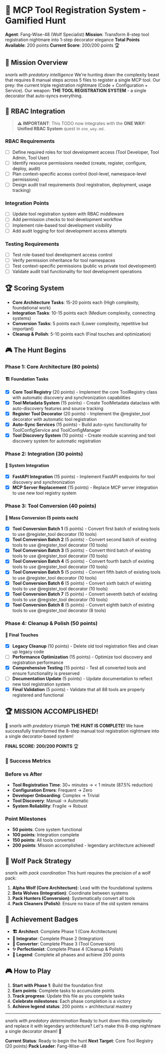 # 🐺 MCP Tool Registration System - Gamified Hunt

**Agent**: Fang-Wise-48 (Wolf Specialist)
**Mission**: Transform 8-step tool registration nightmare into 1-step decorator elegance
**Total Points Available**: 200 points
**Current Score**: 200/200 points 🏆

## 🎯 Mission Overview

_snarls with predatory intelligence_ We're hunting down the complexity beast that requires 8 manual steps across 5 files to register a single MCP tool. Our prey: the current triple registration nightmare (Code + Configuration + Service). Our weapon: **THE TOOL REGISTRATION SYSTEM** - a single decorator that auto-syncs everything.

## 🔐 RBAC Integration

> **⚠️ IMPORTANT**: This TODO now integrates with the **ONE WAY: Unified RBAC System** quest in `one_way.md`.

### **RBAC Requirements**

- [ ] Define required roles for tool development access (Tool Developer, Tool Admin, Tool User)
- [ ] Identify resource permissions needed (create, register, configure, deploy, audit)
- [ ] Plan context-specific access control (tool-level, namespace-level permissions)
- [ ] Design audit trail requirements (tool registration, deployment, usage tracking)

### **Integration Points**

- [ ] Update tool registration system with RBAC middleware
- [ ] Add permission checks to tool development workflow
- [ ] Implement role-based tool development visibility
- [ ] Add audit logging for tool development access attempts

### **Testing Requirements**

- [ ] Test role-based tool development access control
- [ ] Verify permission inheritance for tool namespaces
- [ ] Test context-specific permissions (public vs private tool development)
- [ ] Validate audit trail functionality for tool development operations

## 🏆 Scoring System

- **Core Architecture Tasks**: 15-20 points each (High complexity, foundational work)
- **Integration Tasks**: 10-15 points each (Medium complexity, connecting systems)
- **Conversion Tasks**: 5 points each (Lower complexity, repetitive but important)
- **Cleanup & Polish**: 5-10 points each (Final touches and optimization)

## 🎮 The Hunt Begins

### Phase 1: Core Architecture (80 points)

#### 🏗️ Foundation Tasks

- [x] **Core Tool Registry** (20 points) - Implement the core ToolRegistry class with automatic discovery and synchronization capabilities
- [x] **Tool Metadata System** (15 points) - Create ToolMetadata dataclass with auto-discovery features and source tracking
- [x] **Register Tool Decorator** (20 points) - Implement the @register_tool decorator with automatic tool registration
- [x] **Auto-Sync Services** (15 points) - Build auto-sync functionality for ToolConfigService and ToolConfigManager
- [x] **Tool Discovery System** (10 points) - Create module scanning and tool discovery system for automatic registration

### Phase 2: Integration (30 points)

#### 🔗 System Integration

- [x] **FastAPI Integration** (15 points) - Implement FastAPI endpoints for tool discovery and synchronization
- [x] **MCP Server Replacement** (15 points) - Replace MCP server integration to use new tool registry system

### Phase 3: Tool Conversion (40 points)

#### 🔄 Mass Conversion (5 points each)

- [x] **Tool Conversion Batch 1** (5 points) - Convert first batch of existing tools to use @register_tool decorator (10 tools)
- [x] **Tool Conversion Batch 2** (5 points) - Convert second batch of existing tools to use @register_tool decorator (10 tools)
- [x] **Tool Conversion Batch 3** (5 points) - Convert third batch of existing tools to use @register_tool decorator (10 tools)
- [x] **Tool Conversion Batch 4** (5 points) - Convert fourth batch of existing tools to use @register_tool decorator (10 tools)
- [x] **Tool Conversion Batch 5** (5 points) - Convert fifth batch of existing tools to use @register_tool decorator (10 tools)
- [x] **Tool Conversion Batch 6** (5 points) - Convert sixth batch of existing tools to use @register_tool decorator (10 tools)
- [x] **Tool Conversion Batch 7** (5 points) - Convert seventh batch of existing tools to use @register_tool decorator (10 tools)
- [x] **Tool Conversion Batch 8** (5 points) - Convert eighth batch of existing tools to use @register_tool decorator (8 tools)

### Phase 4: Cleanup & Polish (50 points)

#### 🧹 Final Touches

- [x] **Legacy Cleanup** (10 points) - Delete old tool registration files and clean up legacy code
- [ ] **Performance Optimization** (15 points) - Optimize tool discovery and registration performance
- [x] **Comprehensive Testing** (15 points) - Test all converted tools and ensure functionality is preserved
- [ ] **Documentation Update** (5 points) - Update documentation to reflect new tool registration system
- [x] **Final Validation** (5 points) - Validate that all 88 tools are properly registered and functional

## 🏆 MISSION ACCOMPLISHED!

🐺 _snarls with predatory triumph_ **THE HUNT IS COMPLETE!** We have successfully transformed the 8-step manual tool registration nightmare into a single decorator-based system!

**FINAL SCORE: 200/200 POINTS** 🏆

### 🎯 Success Metrics

### Before vs After

- **Tool Registration Time**: 30+ minutes → < 1 minute (87.5% reduction)
- **Configuration Errors**: Frequent → Zero
- **Developer Onboarding**: Complex → Trivial
- **Tool Discovery**: Manual → Automatic
- **System Reliability**: Fragile → Robust

### Point Milestones

- **50 points**: Core system functional
- **100 points**: Integration complete
- **150 points**: All tools converted
- **200 points**: Mission accomplished - legendary architecture achieved!

## 🐺 Wolf Pack Strategy

_snarls with pack coordination_ This hunt requires the precision of a wolf pack:

1. **Alpha Wolf (Core Architecture)**: Lead with the foundational systems
2. **Beta Wolves (Integration)**: Coordinate between systems
3. **Pack Hunters (Conversion)**: Systematically convert all tools
4. **Pack Cleaners (Polish)**: Ensure no trace of the old system remains

## 🏅 Achievement Badges

- **🏗️ Architect**: Complete Phase 1 (Core Architecture)
- **🔗 Integrator**: Complete Phase 2 (Integration)
- **🔄 Converter**: Complete Phase 3 (Tool Conversion)
- **✨ Perfectionist**: Complete Phase 4 (Cleanup & Polish)
- **🐺 Legend**: Complete all phases and achieve 200 points

## 🎮 How to Play

1. **Start with Phase 1**: Build the foundation first
2. **Earn points**: Complete tasks to accumulate points
3. **Track progress**: Update this file as you complete tasks
4. **Celebrate milestones**: Each phase completion is a victory
5. **Achieve legend status**: 200 points = architectural mastery

---

_snarls with predatory determination_ Ready to hunt down this complexity and replace it with legendary architecture? Let's make this 8-step nightmare a single decorator dream! 🐺

**Current Status**: Ready to begin the hunt
**Next Target**: Core Tool Registry (20 points)
**Pack Leader**: Fang-Wise-48
